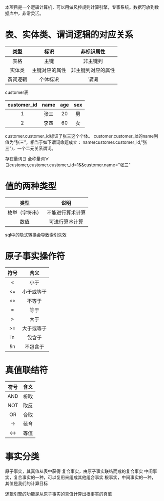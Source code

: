本项目是一个逻辑计算机，可以用做风控规则计算引擎，专家系统。数据可放到数据库中，非常灵活。

# 表、实体类、谓词逻辑的对应关系

|类型      | 标识        | 非标识属性  |
|:-------:|:----------:|:-------------:|
|表格      |主键         | 非主键列 |
|实体类    |主键对应的属性| 非主键列对应的属性  |
|谓词逻辑  | 个体标识     |   谓词 |
    
customer表 

|customer_id      | name     | age  |  sex  |
|:---------------:|:-----:|:------:|:------:|
|1                |张三     | 20   |男   |
|2                |李四      | 60  |女   |

customer.customer_id标识了张三这个个体。
customer.customer_id的name列值为“张三”，相当于如下谓词命题成立：
name(customer.customer_id,"张三")，一个二元关系谓词。

存在量词∃
全称量词∀
∃customer,customer.customer_id=1&&customer.name="张三"

# 值的两种类型

|类型      | 说明     | 
|:--------:|:-----:|
|枚举（字符串） |不能进行算术计算     | 
|数值          |可进行算术计算      | 

sql中的隐式转换会导致索引失效

# 原子事实操作符

|符号      | 含义     | 
|:--------:|:-----:|
|<         |小于     | 
|<=          |小于或等于      | 
|<>          |不等于      | 
|=          |等于      | 
|>         |大于      | 
|>=         |大于或等于  | 
|in          |包含于   | 
|!in          |不包含于   | 

# 真值联结符
|符号      | 含义     | 
|:--------:|:-----:|
|AND         |析取     | 
|NOT          |取反      | 
|OR          |合取      | 
|→       |蕴含      | 
|↔        |等值      | 



# 事实分类

原子事实，其真值从表中获得
复合事实，由原子事实联结而成的复合事实
中间事实，复合事实的一种，可以复用来组成其他组合事实
根事实，中间事实的一种，其值是我们的计算目标

逻辑引擎的功能是从原子事实的真值计算出根事实的真值




